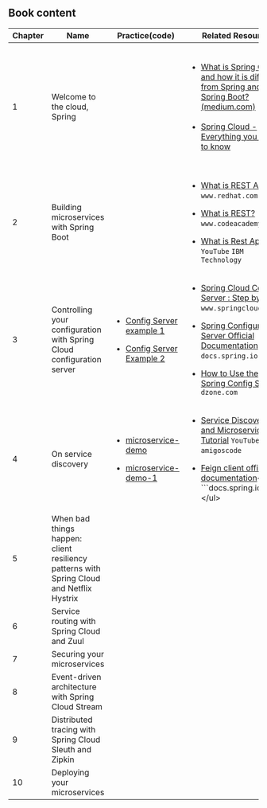 
## Book content 

|Chapter|Name|Practice(code)|Related Resource|Status|
|-------|----|--------------|----------------|------|
|1|Welcome to the cloud, Spring| | <ul></br><li>[What is Spring Cloud and how it is different from Spring and Spring Boot? (medium.com)](https://medium.com/javarevisited/what-is-spring-cloud-and-how-it-is-different-from-spring-and-spring-boot-128d276a1432)</li> </br> <li>[Spring Cloud - Everything you need to know](https://www.adservio.fr/post/spring-cloud-everything-you-need-to-know)</li></br></ul>|:heavy_check_mark:|
|2|Building microservices with Spring Boot||<ul><p><li>[What is REST API ?](https://www.redhat.com/en/topics/api/what-is-a-rest-api#:~:text=choose%20Red%20Hat%3F-,Overview,by%20computer%20scientist%20Roy%20Fielding.) ```www.redhat.com```</li><p><li>[What is REST?](www.codecademy.com)    ```www.codeacademy.com```</li> <p> <li>[What is Rest Api](https://www.youtube.com/watch?v=lsMQRaeKNDk) ```YouTube``` ```IBM Technology```</li><p></ul>|:heavy_check_mark:|
|3|Controlling your configuration with Spring Cloud configuration server|<ul><li>[Config Server example 1](https://github.com/abbos0123/Computer-Science-Books/tree/main/Spring/Microservices/Microservices-in-Action/Practice/chapter-3/microservices-config-server-example-1)</li><p><li>[Config Server Example 2](https://github.com/abbos0123/Computer-Science-Books/tree/main/Spring/Microservices/Microservices-in-Action/Practice/chapter-3/microsevices-config-server-example-2)</li></ul>|<ul><p><li>[Spring Cloud Config Server : Step by Step](https://www.springcloud.io/post/2022-03/spring-cloud-config-server-step-by-step/#gsc.tab=0) ```www.springcloud.io```</li><p><li>[Spring Configuration Server Official Documentation](https://docs.spring.io/spring-cloud-config/docs/current/reference/html/)  ```docs.spring.io```</li><p><li>[How to Use the Spring Config Server](https://dzone.com/articles/using-spring-config-server)</li>  ```dzone.com``` <p></ul>|:heavy_check_mark:|
|4|On service discovery|<p><ul><li>[microservice-demo](https://github.com/abbos0123/Computer-Science-Books/tree/main/Spring/Microservices/Microservices-in-Action/Practice/chapter-4/microservice-demo)</li><p><li>[microservice-demo-1](https://github.com/abbos0123/Computer-Science-Books/tree/main/Spring/Microservices/Microservices-in-Action/Practice/chapter-4/microservice-demo-1)</li></ul><p>|<ul><p><li>[Service Discovery and Microservices Tutorial](https://www.youtube.com/watch?v=-gLLeoS1m6s&t=2s) ```YouTube``` ```amigoscode```</li><p><li>[Feign client official documentation](https://docs.spring.io/spring-cloud-openfeign/docs/current/reference/html/#:~:text=Feign%20is%20a%20declarative%20web,supports%20pluggable%20encoders%20and%20decoders.)</li> ```docs.spring.io```<p></ul>|:heavy_check_mark:|
|5|When bad things happen: client resiliency patterns with Spring Cloud and Netflix Hystrix|||:book:|
|6|Service routing with <br />Spring Cloud and Zuul|||:hourglass:|
|7|Securing your microservices|||:hourglass:|
|8|Event-driven architecture <br/> with Spring Cloud Stream|||:hourglass:|
|9|Distributed tracing with <br/> Spring Cloud Sleuth and Zipkin|||:hourglass:|
|10|Deploying your <br/> microservices|||:hourglass:|
